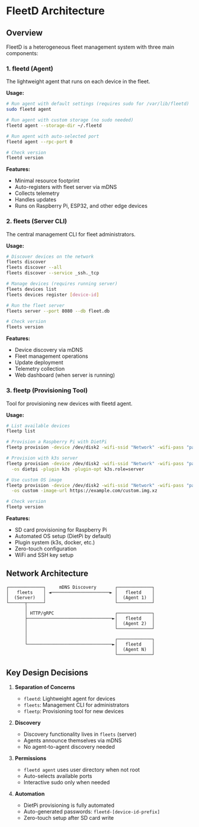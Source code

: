 # FleetD Architecture

## Overview

FleetD is a heterogeneous fleet management system with three main components:

### 1. fleetd (Agent)
The lightweight agent that runs on each device in the fleet.

**Usage:**
```bash
# Run agent with default settings (requires sudo for /var/lib/fleetd)
sudo fleetd agent

# Run agent with custom storage (no sudo needed)
fleetd agent --storage-dir ~/.fleetd

# Run agent with auto-selected port
fleetd agent --rpc-port 0

# Check version
fleetd version
```

**Features:**
- Minimal resource footprint
- Auto-registers with fleet server via mDNS
- Collects telemetry
- Handles updates
- Runs on Raspberry Pi, ESP32, and other edge devices

### 2. fleets (Server CLI)
The central management CLI for fleet administrators.

**Usage:**
```bash
# Discover devices on the network
fleets discover
fleets discover --all
fleets discover --service _ssh._tcp

# Manage devices (requires running server)
fleets devices list
fleets devices register [device-id]

# Run the fleet server
fleets server --port 8080 --db fleet.db

# Check version
fleets version
```

**Features:**
- Device discovery via mDNS
- Fleet management operations
- Update deployment
- Telemetry collection
- Web dashboard (when server is running)

### 3. fleetp (Provisioning Tool)
Tool for provisioning new devices with fleetd agent.

**Usage:**
```bash
# List available devices
fleetp list

# Provision a Raspberry Pi with DietPi
fleetp provision -device /dev/disk2 -wifi-ssid "Network" -wifi-pass "password"

# Provision with k3s server
fleetp provision -device /dev/disk2 -wifi-ssid "Network" -wifi-pass "password" \
  -os dietpi -plugin k3s -plugin-opt k3s.role=server

# Use custom OS image
fleetp provision -device /dev/disk2 -wifi-ssid "Network" -wifi-pass "password" \
  -os custom -image-url https://example.com/custom.img.xz

# Check version
fleetp version
```

**Features:**
- SD card provisioning for Raspberry Pi
- Automated OS setup (DietPi by default)
- Plugin system (k3s, docker, etc.)
- Zero-touch configuration
- WiFi and SSH key setup

## Network Architecture

```
┌─────────────┐     mDNS Discovery       ┌─────────────┐
│   fleets    │ ◄──────────────────────► │   fleetd    │
│  (Server)   │                          │  (Agent 1)  │
└──────┬──────┘                          └─────────────┘
       │
       │ HTTP/gRPC                       ┌─────────────┐
       ├────────────────────────────────►│   fleetd    │
       │                                 │  (Agent 2)  │
       │                                 └─────────────┘
       │
       │                                 ┌─────────────┐
       └────────────────────────────────►│   fleetd    │
                                         │  (Agent N)  │
                                         └─────────────┘
```

## Key Design Decisions

1. **Separation of Concerns**
   - `fleetd`: Lightweight agent for devices
   - `fleets`: Management CLI for administrators
   - `fleetp`: Provisioning tool for new devices

2. **Discovery**
   - Discovery functionality lives in `fleets` (server)
   - Agents announce themselves via mDNS
   - No agent-to-agent discovery needed

3. **Permissions**
   - `fleetd agent` uses user directory when not root
   - Auto-selects available ports
   - Interactive sudo only when needed

4. **Automation**
   - DietPi provisioning is fully automated
   - Auto-generated passwords: `fleetd-[device-id-prefix]`
   - Zero-touch setup after SD card write
```

